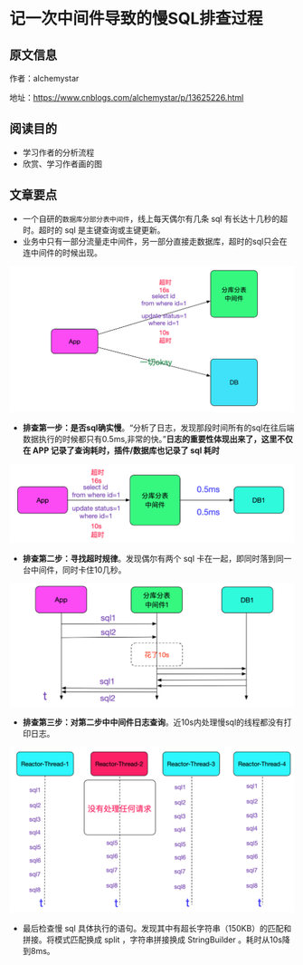 # 记一次中间件导致的慢SQL排查过程

## 原文信息

作者：alchemystar

地址：<a href="https://www.cnblogs.com/alchemystar/p/13625226.html">https://www.cnblogs.com/alchemystar/p/13625226.html</a> 

## 阅读目的

- 学习作者的分析流程
- 欣赏、学习作者画的图

## 文章要点

- 一个自研的`数据库分部分表中间件`，线上每天偶尔有几条 sql 有长达十几秒的超时。超时的 sql 是主键查询或主键更新。
- 业务中只有一部分流量走中间件，另一部分直接走数据库，超时的sql只会在连中间件的时候出现。

<img src="./img/01.jpg" alt="超时的sql只会在连中间件的时候出现"/>

- **排查第一步：是否sql确实慢**。“分析了日志，发现那段时间所有的sql在往后端数据执行的时候都只有0.5ms,非常的快。”**日志的重要性体现出来了，这里不仅在 APP 记录了查询耗时，插件/数据库也记录了 sql 耗时**

<img src="./img/02.jpg" alt="是否sql确实慢"/>

- **排查第二步：寻找超时规律**。发现偶尔有两个 sql 卡在一起，即同时落到同一台中间件，同时卡住10几秒。

<img src="./img/03.jpg" alt="两个 sql 卡在一起"/>


- **排查第三步：对第二步中中间件日志查询**。近10s内处理慢sql的线程都没有打印日志。

<img src="./img/04.jpg" alt="近10s内处理慢sql的线程都没有处理任何请求"/>

- 最后检查慢 sql 具体执行的语句。发现其中有超长字符串（150KB）的匹配和拼接。将模式匹配换成 split ，字符串拼接换成 StringBuilder 。耗时从10s降到8ms。


